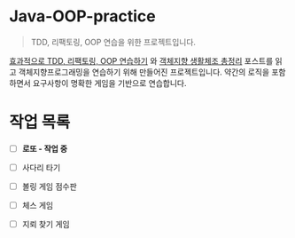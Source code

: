 # Java-OOP-practice

> TDD, 리팩토링, OOP 연습을 위한 프로젝트입니다.

[효과적으로 TDD, 리팩토링, OOP 연습하기](https://medium.com/@codesquad_yoda/%ED%9A%A8%EA%B3%BC%EC%A0%81%EC%9C%BC%EB%A1%9C-tdd-%EB%A6%AC%ED%8C%A9%ED%86%A0%EB%A7%81-oop%EB%A5%BC-%EC%97%B0%EC%8A%B5%ED%95%98%EB%8A%94-%EB%B0%A9%EB%B2%95%EC%9D%80-7ecc9ddb5d45) 와 [객체지향 생활체조 총정리](https://developerfarm.wordpress.com/2012/02/03/object_calisthenics_summary/) 포스트를 읽고 객체지향프로그래밍을 연습하기 위해 만들어진 프로젝트입니다. 약간의 로직을 포함하면서 요구사항이 명확한 게임을 기반으로 연습합니다.

# 작업 목록

- [ ] **로또 - 작업 중**
- [ ] 사다리 타기
- [ ] 볼링 게임 점수판
- [ ] 체스 게임
- [ ] 지뢰 찾기 게임

